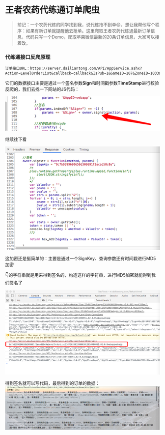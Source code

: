 # 王者农药代练通订单爬虫
> 前记：一个农药代练的同学找到我，说代练抢不到单😢，想让我帮他写个程序：如果有新订单就提醒他去抢单。这里爬取王者农药代练通最新订单信息，代码只写一个Demo，爬取苹果微信最新的20条订单信息，大家可以接着改。

### 代练通接口反爬原理
```
订单接口URL：https://server.dailiantong.com/API/AppService.ashx?Action=LevelOrderList&callback=callback&IsPub=1&GameID=107&ZoneID=1033&ServerID=0&SearchStr=&Sort_Str=&PageIndex=1&PageSize=20&Price_Str=&PubCancel=0&SettleHour=0&FilterType=0&PGType=2&UserID=0&TimeStamp=1565447134&Ver=1.0&AppVer=2.0.0&AppOS=webapp&AppID=webapp&Sign=c611d64305b60702ec3309aacf5cf36f
```
  
  
它们的数据接口主要是通过一个签名参数**Sign**和时间戳参数**TimeStamp**进行校验反爬的，我们去找一下网站的JS代码：  

![找到加密](https://github.com/Benjamin1901/spider_dai_lian_tong/blob/master/pic/p3.png)  
  
  
继续往下看  

![JS签名加密函数](https://github.com/Benjamin1901/spider_dai_lian_tong/blob/master/pic/p1.png)  
  
这加密还是挺简单的：主要是通过一个SignKey、查询参数还有时间戳进行MD5加密  

👇的字符串就是用来得到签名的，构造这样的字符串，进行MD5加密就能得到我们签名了  

![J](https://github.com/Benjamin1901/spider_dai_lian_tong/blob/master/pic/p2.png)  
  
  
得到签名就可以写代码，最后得到的订单的数据：
![image](https://github.com/Benjamin1901/spider_dai_lian_tong/blob/master/pic/p4.png)
